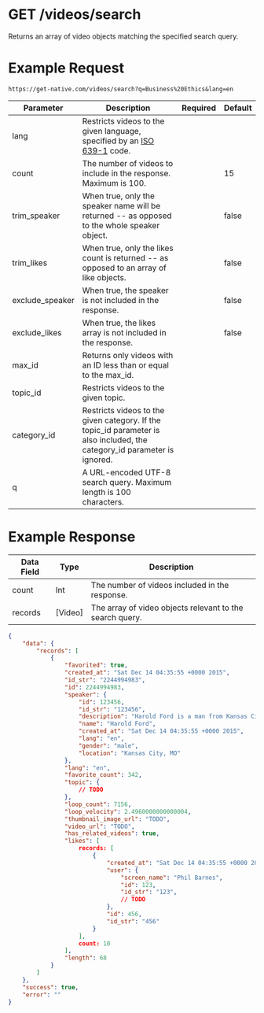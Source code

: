 # GET /videos/search

Returns an array of video objects matching the specified search query.

# Example Request

```
https://get-native.com/videos/search?q=Business%20Ethics&lang=en
```

| Parameter       | Description                                                                                                                      | Required | Default |
|-----------------|----------------------------------------------------------------------------------------------------------------------------------|----------|---------|
| lang            | Restricts videos to the given language, specified by an [ISO 639-1](https://en.wikipedia.org/wiki/List_of_ISO_639-1_codes) code. |          |         |
| count           | The number of videos to include in the response. Maximum is 100.                                                                 |          | 15      |
| trim_speaker    | When true, only the speaker name will be returned -- as opposed to the whole speaker object.                                     |          | false   |
| trim_likes      | When true, only the likes count is returned -- as opposed to an array of like objects.                                           |          | false   |
| exclude_speaker | When true, the speaker is not included in the response.                                                                          |          | false   |
| exclude_likes   | When true, the likes array is not included in the response.                                                                      |          | false   |
| max_id          | Returns only videos with an ID less than or equal to the max_id.                                                                 |          |         |
| topic_id        | Restricts videos to the given topic.                                                                                             |          |         |
| category_id     | Restricts videos to the given category. If the topic_id parameter is also included, the category_id parameter is ignored.        |          |         |
| q               | A URL-encoded UTF-8 search query. Maximum length is 100 characters.                                                              |          |         |

# Example Response

| Data Field | Type    | Description                                              |
|------------|---------|----------------------------------------------------------|
| count      | Int     | The number of videos included in the response.           |
| records    | [Video] | The array of video objects relevant to the search query. |

```json
{
	"data": {
		"records": [
			{
				"favorited": true,
				"created_at": "Sat Dec 14 04:35:55 +0000 2015",
				"id_str": "2244994983",
				"id": 2244994983,
				"speaker": {
					"id": 123456,
					"id_str": "123456",
					"description": "Harold Ford is a man from Kansas City, MO. He loves the Chiefs and listens to samba.",
					"name": "Harold Ford",
					"created_at": "Sat Dec 14 04:35:55 +0000 2015",
					"lang": "en",
					"gender": "male",
					"location": "Kansas City, MO"
				},
				"lang": "en",
				"favorite_count": 342,
				"topic": {
					// TODO
				},
				"loop_count": 7156,
				"loop_velocity": 2.4960000000000004,
				"thumbnail_image_url": "TODO",
				"video_url": "TODO",
				"has_related_videos": true,
				"likes": [
					records: [
						{
							"created_at": "Sat Dec 14 04:35:55 +0000 2015",
							"user": {
								"screen_name": "Phil Barnes",
								"id": 123,
								"id_str": "123",
								// TODO
							},
							"id": 456,
							"id_str": "456"
						}
					],
					count: 10
				],
				"length": 68
			}
		]
	},
	"success": true,
	"error": ""
}
```
